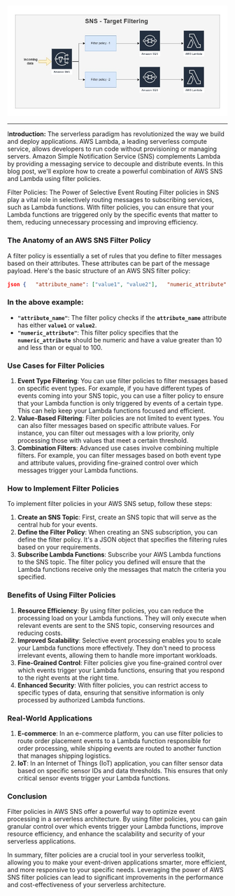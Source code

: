 ![sns_filtering.jpg](doc/thumbnail.jpg)

---

I**ntroduction:**
The serverless paradigm has revolutionized the way we build and deploy applications. AWS Lambda, a leading serverless compute service, allows developers to run code without provisioning or managing servers. Amazon Simple Notification Service (SNS) complements Lambda by providing a messaging service to decouple and distribute events. In this blog post, we'll explore how to create a powerful combination of AWS SNS and Lambda using filter policies.

Filter Policies: The Power of Selective Event Routing
Filter policies in SNS play a vital role in selectively routing messages to subscribing services, such as Lambda functions. With filter policies, you can ensure that your Lambda functions are triggered only by the specific events that matter to them, reducing unnecessary processing and improving efficiency.

### **The Anatomy of an AWS SNS Filter Policy**

A filter policy is essentially a set of rules that you define to filter messages based on their attributes. These attributes can be part of the message payload. Here's the basic structure of an AWS SNS filter policy:

```json
json {   "attribute_name": ["value1", "value2"],   "numeric_attribute": [{"numeric": [">", 10]}, {"numeric": ["<=", 100]}] }
```

### In the above example:

- **`"attribute_name"`**: The filter policy checks if the **`attribute_name`** attribute has either **`value1`** or **`value2`**.
- **`"numeric_attribute"`**: This filter policy specifies that the **`numeric_attribute`** should be numeric and have a value greater than 10 and less than or equal to 100.

### **Use Cases for Filter Policies**

1. **Event Type Filtering**: You can use filter policies to filter messages based on specific event types. For example, if you have different types of events coming into your SNS topic, you can use a filter policy to ensure that your Lambda function is only triggered by events of a certain type. This can help keep your Lambda functions focused and efficient.
2. **Value-Based Filtering**: Filter policies are not limited to event types. You can also filter messages based on specific attribute values. For instance, you can filter out messages with a low priority, only processing those with values that meet a certain threshold.
3. **Combination Filters**: Advanced use cases involve combining multiple filters. For example, you can filter messages based on both event type and attribute values, providing fine-grained control over which messages trigger your Lambda functions.

### **How to Implement Filter Policies**

To implement filter policies in your AWS SNS setup, follow these steps:

1. **Create an SNS Topic**: First, create an SNS topic that will serve as the central hub for your events.
2. **Define the Filter Policy**: When creating an SNS subscription, you can define the filter policy. It's a JSON object that specifies the filtering rules based on your requirements.
3. **Subscribe Lambda Functions**: Subscribe your AWS Lambda functions to the SNS topic. The filter policy you defined will ensure that the Lambda functions receive only the messages that match the criteria you specified.

### **Benefits of Using Filter Policies**

1. **Resource Efficiency**: By using filter policies, you can reduce the processing load on your Lambda functions. They will only execute when relevant events are sent to the SNS topic, conserving resources and reducing costs.
2. **Improved Scalability**: Selective event processing enables you to scale your Lambda functions more effectively. They don't need to process irrelevant events, allowing them to handle more important workloads.
3. **Fine-Grained Control**: Filter policies give you fine-grained control over which events trigger your Lambda functions, ensuring that you respond to the right events at the right time.
4. **Enhanced Security**: With filter policies, you can restrict access to specific types of data, ensuring that sensitive information is only processed by authorized Lambda functions.

### **Real-World Applications**

1. **E-commerce**: In an e-commerce platform, you can use filter policies to route order placement events to a Lambda function responsible for order processing, while shipping events are routed to another function that manages shipping logistics.
2. **IoT**: In an Internet of Things (IoT) application, you can filter sensor data based on specific sensor IDs and data thresholds. This ensures that only critical sensor events trigger your Lambda functions.

### **Conclusion**

Filter policies in AWS SNS offer a powerful way to optimize event processing in a serverless architecture. By using filter policies, you can gain granular control over which events trigger your Lambda functions, improve resource efficiency, and enhance the scalability and security of your serverless applications.

In summary, filter policies are a crucial tool in your serverless toolkit, allowing you to make your event-driven applications smarter, more efficient, and more responsive to your specific needs. Leveraging the power of AWS SNS filter policies can lead to significant improvements in the performance and cost-effectiveness of your serverless architecture.
